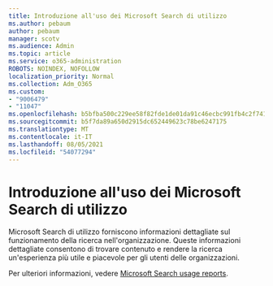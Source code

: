 ```yaml
---
title: Introduzione all'uso dei Microsoft Search di utilizzo
ms.author: pebaum
author: pebaum
manager: scotv
ms.audience: Admin
ms.topic: article
ms.service: o365-administration
ROBOTS: NOINDEX, NOFOLLOW
localization_priority: Normal
ms.collection: Adm_O365
ms.custom:
- "9006479"
- "11047"
ms.openlocfilehash: b5bfba500c229ee58f82fde1de01da91c46ecbc991fb4c2f7418b0dc3bf141e5
ms.sourcegitcommit: b5f7da89a650d2915dc652449623c78be6247175
ms.translationtype: MT
ms.contentlocale: it-IT
ms.lasthandoff: 08/05/2021
ms.locfileid: "54077294"
---
```

# <a name="get-started-with-using-microsoft-search-usage-reports"></a>Introduzione all'uso dei Microsoft Search di utilizzo

Microsoft Search di utilizzo forniscono informazioni dettagliate sul funzionamento della ricerca nell'organizzazione. Queste informazioni dettagliate consentono di trovare contenuto e rendere la ricerca un'esperienza più utile e piacevole per gli utenti delle organizzazioni.

Per ulteriori informazioni, vedere [Microsoft Search usage reports](https://go.microsoft.com/fwlink/?linkid=2152048).
